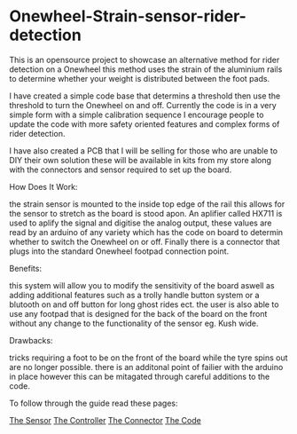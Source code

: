 # Onewheel-Strain-sensor-rider-detection
This is an opensource project to showcase an alternative method for rider detection on a Onewheel this method uses the strain of the aluminium rails to determine whether your weight is distributed between the foot pads.

I have created a simple code base that determins a threshold then use the threshold to turn the Onewheel on and off. Currently the code is in a very simple form with a simple calibration sequence I encourage people to update the code with more safety oriented features and complex forms of rider detection.

I have also created a PCB that I will be selling for those who are unable to DIY their own solution these will be available in kits from my store along with the connectors and sensor required to set up the board. 

How Does It Work:

the strain sensor is mounted to the inside top edge of the rail this allows for the sensor to stretch as the board is stood apon. An aplifier called HX711 is used to aplify the signal and digitise the analog output, these values are read by an arduino of any variety which has the code on board to determin whether to switch the Onewheel on or off. Finally there is a connector that plugs into the standard Onewheel footpad connection point.

Benefits:

this system will allow you to modify the sensitivity of the board aswell as adding additional features such as a trolly handle button system or a blutooth on and off button for long ghost rides ect. 
the user is also able to use any footpad that is designed for the back of the board on the front without any change to the functionality of the sensor eg. Kush wide.

Drawbacks: 

tricks requiring a foot to be on the front of the board while the tyre spins out are no longer possible.
there is an additonal point of failier with the arduino in place however this can be mitagated through careful additions to the code.

To follow through the guide read these pages:

[The Sensor](https://github.com/n0t-STATIONARY/Onewheel-Strain-sensor-rider-detection/blob/main/StrainSensor.md)
[The Controller](https://github.com/n0t-STATIONARY/Onewheel-Strain-sensor-rider-detection/blob/main/Controller.md)
[The Connector](https://github.com/n0t-STATIONARY/Onewheel-Strain-sensor-rider-detection/blob/main/OnewheelConnector.md)
[The Code](https://github.com/n0t-STATIONARY/Onewheel-Strain-sensor-rider-detection/blob/main/Code.md)
